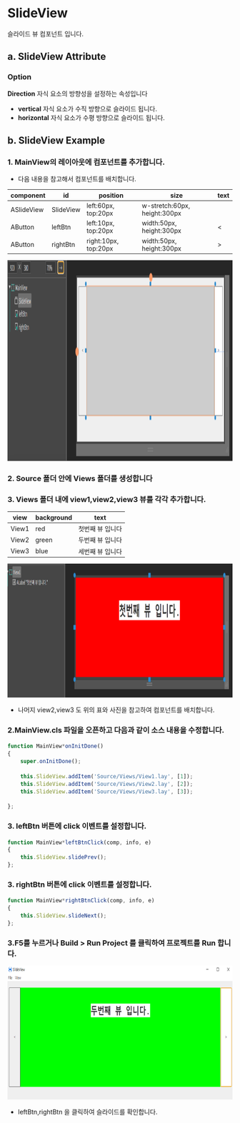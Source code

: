 
# SlideView
슬라이드 뷰 컴포넌트 입니다.

## a. SlideView Attribute
### **Option**<br>

**Direction** 자식 요소의 방향성을 설정하는 속성입니다
* **vertical** 자식 요소가 수직 방향으로 슬라이드 됩니다.
* **horizontal** 자식 요소가 수평 방향으로 슬라이드 됩니다.

## b. SlideView Example

### 1. MainView의 레이아웃에 컴포넌트를 추가합니다.<br>

 * 다음 내용을 참고해서 컴포넌트를 배치합니다.

|component|id|position|size|text|
|---------|--|--------|----|----|
|ASlideView|SlideView|left:60px, top:20px|w-stretch:60px, height:300px|
|AButton|leftBtn|left:10px, top:20px|width:50px, height:300px|<
|AButton|rightBtn|right:10px, top:20px  |width:50px, height:300px|>


<img src="./img/SlideView01.png" height="450px" width="800px"><br>

### 2. Source 폴더 안에 Views 폴더를 생성합니다

### 3.  Views 폴더 내에 view1,view2,view3 뷰를 각각 추가합니다.

|view|background|text|
|----|----------|----|
|View1|red|첫번째 뷰 입니다|
|View2|green|두번째 뷰 입니다|
|View3|blue|세번째 뷰 입니다|

<img src="./img/SlideView02.png" height="300px" width="700px"><br>
 * 나머지 view2,view3 도 위의 표와 사진을 참고하여 컴포넌트를 배치합니다.

### 2.MainView.cls 파일을 오픈하고 다음과 같이 소스 내용을 수정합니다.
```javascript
function MainView*onInitDone()
{
	super.onInitDone();

	this.SlideView.addItem('Source/Views/View1.lay', [1]);
	this.SlideView.addItem('Source/Views/View2.lay', [2]);
	this.SlideView.addItem('Source/Views/View3.lay', [3]);

};

```

### 3. leftBtn 버튼에 click 이벤트를 설정합니다.
```javascript
function MainView*leftBtnClick(comp, info, e)
{
	this.SlideView.slidePrev();
};
```
### 3. rightBtn 버튼에 click 이벤트를 설정합니다.
```javascript
function MainView*rightBtnClick(comp, info, e)
{
    this.SlideView.slideNext();
};
```

### 3.F5를 누르거나 Build > Run Project 를 클릭하여 프로젝트를 Run 합니다.


<img src="./img/SlideView03.png" height="300px" width="700px"><br>

* leftBtn,rightBtn 을 클릭하여 슬라이드를 확인합니다.